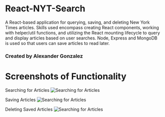 # React-NYT-Search
A React-based application for querying, saving, and deleting New York Times articles. Skills used encompass creating React components, working with helper/util functions, and utilizing the React mounting lifecycle to query and display articles based on user searches. Node, Express and MongoDB is used so that users can save articles to read later.

### Created by Alexander Gonzalez

# Screenshots of Functionality

Searching for Articles
![Searching for Articles](Screenshots/Step1.png)

Saving Articles
![Searching for Articles](Screenshots/Step2.png)

Deleting Saved Articles
![Searching for Articles](Screenshots/Step3.png)

